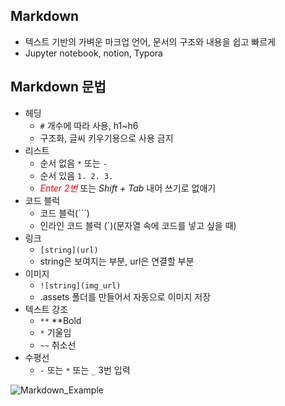 ## Markdown
- 텍스트 기반의 가벼운 마크업 언어, 문서의 구조와 내용을 쉽고 빠르게
- Jupyter notebook, notion, Typora

## Markdown 문법
- 헤딩
    - `#` 개수에 따라 사용, h1~h6
    - 구조화, 글씨 키우기용으로 사용 금지
- 리스트
    - 순서 없음 `*` 또는 `-`
    - 순서 있음 `1. 2. 3.`
    - <span style="color: red">*Enter 2번*</span> 또는 *Shift + Tab* 내어 쓰기로 없애기
- 코드 블럭
    - 코드 블럭(```)
    - 인라인 코드 블럭 (`)(문자열 속에 코드를 넣고 싶을 때)
- 링크
    - `[string](url)`
    - string은 보여지는 부분, url은 연결할 부분
- 이미지
    - `![string](img_url)`
    - .assets 폴더를 만들어서 자동으로 이미지 저장
- 텍스트 강조
    - `**` **Bold
    - `*` 기울임
    - `~~` 취소선
- 수평선
    - *`-`* 또는 `*` 또는 `_`  3번 입력

![Markdown_Example](https://s3.us-west-2.amazonaws.com/secure.notion-static.com/110a7c7d-e25d-4387-833c-1899ceab6d1f/Untitled.png?X-Amz-Algorithm=AWS4-HMAC-SHA256&X-Amz-Content-Sha256=UNSIGNED-PAYLOAD&X-Amz-Credential=AKIAT73L2G45EIPT3X45%2F20220715%2Fus-west-2%2Fs3%2Faws4_request&X-Amz-Date=20220715T051017Z&X-Amz-Expires=86400&X-Amz-Signature=1d524e5af796c9839a10f0e0123bf802e98c9d1738e2f44a6722641fadb1073d&X-Amz-SignedHeaders=host&response-content-disposition=filename%20%3D%22Untitled.png%22&x-id=GetObject)
